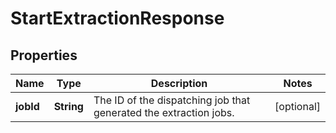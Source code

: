 

# StartExtractionResponse


## Properties

| Name | Type | Description | Notes |
|------------ | ------------- | ------------- | -------------|
|**jobId** | **String** | The ID of the dispatching job that generated the extraction jobs. |  [optional] |



